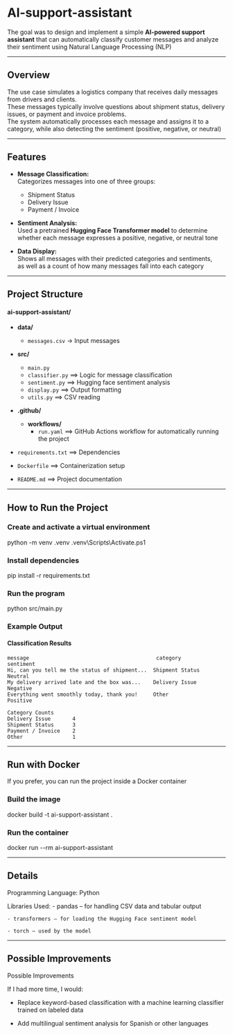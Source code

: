 # AI-support-assistant

The goal was to design and implement a simple **AI-powered support assistant** that can automatically classify customer messages and analyze their sentiment using Natural Language Processing (NLP)

---
## Overview ##

The use case simulates a logistics company that receives daily messages from drivers and clients.  
These messages typically involve questions about shipment status, delivery issues, or payment and invoice problems.  
The system automatically processes each message and assigns it to a category, while also detecting the sentiment (positive, negative, or neutral)

---
## Features ##

- **Message Classification:**  
  Categorizes messages into one of three groups:
  - Shipment Status
  - Delivery Issue
  - Payment / Invoice

- **Sentiment Analysis:**  
  Used a pretrained **Hugging Face Transformer model**   to determine whether each message expresses a positive, negative, or neutral tone

- **Data Display:**  
  Shows all messages with their predicted categories and sentiments,  
  as well as a count of how many messages fall into each category

---
## Project Structure ##

#### ai-support-assistant/ ####
- **data/**
  - `messages.csv` → Input messages

- **src/**
  - `main.py` 
  - `classifier.py` ==> Logic for message classification  
  - `sentiment.py` ==> Hugging face sentiment analysis  
  - `display.py` ==> Output formatting  
  - `utils.py` ==> CSV reading 

- **.github/**  
  - **workflows/** 
    - `run.yaml` ==> GitHub Actions workflow for automatically running the project

- `requirements.txt` ==> Dependencies  
- `Dockerfile` ==> Containerization setup  
- `README.md` ==> Project documentation

---
## How to Run the Project

### Create and activate a virtual environment ###

python -m venv .venv
.venv\Scripts\Activate.ps1


### Install dependencies ###

pip install -r requirements.txt


### Run the program ###

python src/main.py


### Example Output ###

#### Classification Results ####
```text
message                                         category           sentiment
Hi, can you tell me the status of shipment...  Shipment Status     Neutral
My delivery arrived late and the box was...    Delivery Issue      Negative
Everything went smoothly today, thank you!     Other               Positive

Category Counts
Delivery Issue       4
Shipment Status      3
Payment / Invoice    2
Other                1
```
---
## Run with Docker ##
If you prefer, you can run the project inside a Docker container

### Build the image ###
docker build -t ai-support-assistant .

### Run the container ###
docker run --rm ai-support-assistant

---
## Details ##

Programming Language: 
Python

Libraries Used:
    - pandas – for handling CSV data and tabular output

    - transformers – for loading the Hugging Face sentiment model
    
    - torch – used by the model

--- 
## Possible Improvements ##
Possible Improvements

If I had more time, I would:

  - Replace keyword-based classification with a machine learning classifier trained on labeled data

  - Add multilingual sentiment analysis for Spanish or other languages
